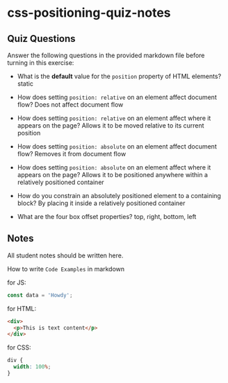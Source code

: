 # css-positioning-quiz-notes

## Quiz Questions

Answer the following questions in the provided markdown file before turning in this exercise:

- What is the **default** value for the `position` property of HTML elements?
  static

- How does setting `position: relative` on an element affect document flow?
  Does not affect document flow

- How does setting `position: relative` on an element affect where it appears on the page?
  Allows it to be moved relative to its current position

- How does setting `position: absolute` on an element affect document flow?
  Removes it from document flow

- How does setting `position: absolute` on an element affect where it appears on the page?
  Allows it to be positioned anywhere within a relatively positioned container

- How do you constrain an absolutely positioned element to a containing block?
  By placing it inside a relatively positioned container

- What are the four box offset properties?
  top, right, bottom, left

## Notes

All student notes should be written here.

How to write `Code Examples` in markdown

for JS:

```javascript
const data = 'Howdy';
```

for HTML:

```html
<div>
  <p>This is text content</p>
</div>
```

for CSS:

```css
div {
  width: 100%;
}
```

